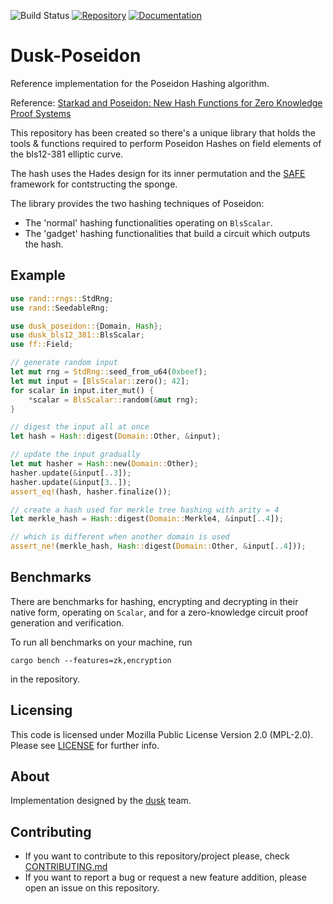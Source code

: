![Build Status](https://github.com/dusk-network/Poseidon252/workflows/Continuous%20integration/badge.svg)
[![Repository](https://img.shields.io/badge/github-poseidon252-blueviolet)](https://github.com/dusk-network/Poseidon252)
[![Documentation](https://img.shields.io/badge/docs-poseidon252-blue)](https://docs.rs/dusk-poseidon/latest/dusk_poseidon/)

# Dusk-Poseidon

Reference implementation for the Poseidon Hashing algorithm.

Reference:
[Starkad and Poseidon: New Hash Functions for Zero Knowledge Proof Systems](https://eprint.iacr.org/2019/458.pdf)

This repository has been created so there's a unique library that holds the tools & functions required to perform Poseidon Hashes on field elements of the bls12-381 elliptic curve.

The hash uses the Hades design for its inner permutation and the [SAFE](https://eprint.iacr.org/2023/522.pdf) framework for contstructing the sponge.

The library provides the two hashing techniques of Poseidon:
- The 'normal' hashing functionalities operating on `BlsScalar`.
- The 'gadget' hashing functionalities that build a circuit which outputs the hash.

## Example

```rust
use rand::rngs::StdRng;
use rand::SeedableRng;

use dusk_poseidon::{Domain, Hash};
use dusk_bls12_381::BlsScalar;
use ff::Field;

// generate random input
let mut rng = StdRng::seed_from_u64(0xbeef);
let mut input = [BlsScalar::zero(); 42];
for scalar in input.iter_mut() {
    *scalar = BlsScalar::random(&mut rng);
}

// digest the input all at once
let hash = Hash::digest(Domain::Other, &input);

// update the input gradually
let mut hasher = Hash::new(Domain::Other);
hasher.update(&input[..3]);
hasher.update(&input[3..]);
assert_eq!(hash, hasher.finalize());

// create a hash used for merkle tree hashing with arity = 4
let merkle_hash = Hash::digest(Domain::Merkle4, &input[..4]);

// which is different when another domain is used
assert_ne!(merkle_hash, Hash::digest(Domain::Other, &input[..4]));
```

## Benchmarks

There are benchmarks for hashing, encrypting and decrypting in their native form, operating on `Scalar`, and for a zero-knowledge circuit proof generation and verification.

To run all benchmarks on your machine, run
```shell
cargo bench --features=zk,encryption
```
in the repository.

## Licensing

This code is licensed under Mozilla Public License Version 2.0 (MPL-2.0). Please see [LICENSE](https://github.com/dusk-network/plonk/blob/master/LICENSE) for further info.

## About

Implementation designed by the [dusk](https://dusk.network) team.

## Contributing

- If you want to contribute to this repository/project please, check [CONTRIBUTING.md](https://github.com/dusk-network/Poseidon252/blob/master/CONTRIBUTING.md)
- If you want to report a bug or request a new feature addition, please open an issue on this repository.
